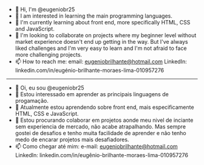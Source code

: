 - 👋 Hi, I'm @eugeniobr25
- 👀 I am interested in learning the main programming languages.
- 🌱 I'm currently learning about front end, more specifically HTML, CSS and JavaScript.
- 💞️ I'm looking to collaborate on projects where my beginner level without market experience doesn't end up getting in the way. But I've always liked challenges and I'm very easy to learn and I'm not afraid to face more challenging projects.
- 📫 How to reach me:
    email: eugeniobrilhante@hotmail.com
    LinkedIn: linkedin.com/in/eugénio-brilhante-moraes-lima-010957276
    
--------------------------------------------------------------------------------------------------------------------------------------------------------------------------------------------

- 👋 Oi, eu sou @eugeniobr25
- 👀 Estou interessado em aprender as principais linguagens de progamação.
- 🌱 Atualmente estou aprendendo sobre front end, mais especificamente HTML, CSS e JavaScript.
- 💞️ Estou procurando colaborar em projetos aonde meu nivel de inciante sem experiencia de mercado, não acabe atrapalhando. Mas sempre gostei de desafios e tenho muita facilidade de aprender e não tenho medo de encarar projetos mais desafiadores.
- 📫 Como chegar até mim:
    e-mail: eugeniobrilhante@hotmail.com
    LinkedIn: linkedin.com/in/eugênio-brilhante-moraes-lima-010957276
